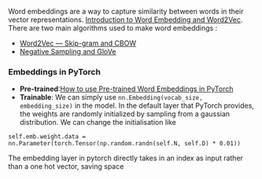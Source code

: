 Word embeddings are a way to capture similarity between words in their vector
representations. [Introduction to Word Embedding and Word2Vec](https://towardsdatascience.com/introduction-to-word-embedding-and-word2vec-652d0c2060fa).
There are two main algorithms used to make word embeddings :
* [Word2Vec — Skip-gram and CBOW](https://towardsdatascience.com/nlp-101-word2vec-skip-gram-and-cbow-93512ee24314)
* [Negative Sampling and GloVe](https://towardsdatascience.com/nlp-101-negative-sampling-and-glove-936c88f3bc68)

### Embeddings in PyTorch
* **Pre-trained**:[How to use Pre-trained Word Embeddings in PyTorch](https://medium.com/@martinpella/how-to-use-pre-trained-word-embeddings-in-pytorch-71ca59249f76)
* **Trainable**: We can simply use ```nn.Embedding(vocab_size, embedding_size)``` in the model. In the default layer that PyTorch provides, the weights are randomly initialized by sampling from a gaussian distribution. We can change the initialisation like
```
self.emb.weight.data = nn.Parameter(torch.Tensor(np.random.randn(self.N, self.D) * 0.01))
```
The embedding layer in pytorch directly takes in an index as input rather than a one hot vector, saving space
